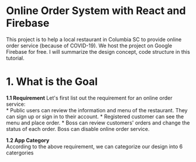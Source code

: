 # Online Order System with React and Firebase
This project is to help a local restaurant in Columbia SC to provide online order service (because of COVID-19). We host the project on Google Firebase for free. I will summarize the design concept, code structure in this tutorial.

# 1. What is the Goal <br />

**1.1 Requirement**
Let's first list out the requirement for an online order service: <br />
    * Public users can review the information and menu of the restaurant. They can sign up or sign in to their account.
    * Registered customer can see the menu and place order.
    * Boss can review customers' orders and change the status of each order. Boss can disable online order service.
    
**1.2 App Category**    
According to the above requirement, we can categorize our design into 6 catergories
